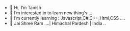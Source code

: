 - 👋 Hi, I’m Tanish
- 👀 I’m interested in to learn new thing's ...
- 🌱 I’m currently learning : Javascript,C#,C++,Html,CSS ....
- 💞️ Jai Shree Ram ....| Himachal Pardesh | India ..

<!---
Hii , my name is TANISH currently i am learning the coading language .... 
--->
